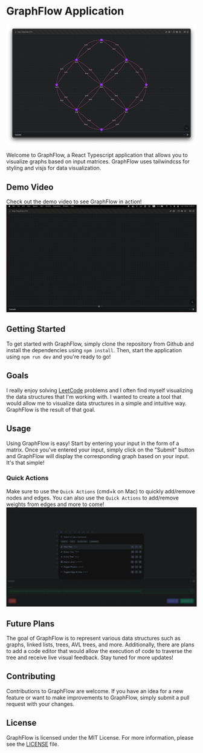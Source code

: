# GraphFlow Application

![visual](./assets/screenshots/demo_1.png)

Welcome to GraphFlow, a React Typescript application that allows you to visualize graphs based on input matrices. GraphFlow uses tailwindcss for styling and visjs for data visualization.

## Demo Video

Check out the demo video to see GraphFlow in action! ![demo video](./assets/demos/demo_2.gif)

## Getting Started

To get started with GraphFlow, simply clone the repository from Github and install the dependencies using `npm install`. Then, start the application using `npm run dev` and you're ready to go!

## Goals

I really enjoy solving [LeetCode](https://leetcode.com/adia-dev/) problems and I often find myself visualizing the data structures that I'm working with. I wanted to create a tool that would allow me to visualize data structures in a simple and intuitive way. GraphFlow is the result of that goal.

## Usage

Using GraphFlow is easy! Start by entering your input in the form of a matrix. Once you've entered your input, simply click on the "Submit" button and GraphFlow will display the corresponding graph based on your input. It's that simple!

### Quick Actions

Make sure to use the `Quick Actions` (cmd+k on Mac) to quickly add/remove nodes and edges. You can also use the `Quick Actions` to add/remove weights from edges and more to come!
![quick actions](./assets/screenshots/quick_actions.png)

## Future Plans

The goal of GraphFlow is to represent various data structures such as graphs, linked lists, trees, AVL trees, and more. Additionally, there are plans to add a code editor that would allow the execution of code to traverse the tree and receive live visual feedback. Stay tuned for more updates!

## Contributing

Contributions to GraphFlow are welcome. If you have an idea for a new feature or want to make improvements to GraphFlow, simply submit a pull request with your changes.

## License

GraphFlow is licensed under the MIT License. For more information, please see the [LICENSE](https://github.com/example/example/LICENSE) file.
